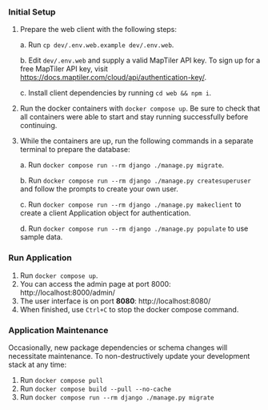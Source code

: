 ### Initial Setup

1. Prepare the web client with the following steps:

   a. Run `cp dev/.env.web.example dev/.env.web`.

   b. Edit `dev/.env.web` and supply a valid MapTiler API key. To sign up for a free MapTiler API key, visit https://docs.maptiler.com/cloud/api/authentication-key/.

   c. Install client dependencies by running `cd web && npm i`.

2. Run the docker containers with `docker compose up`. Be sure to check that all containers were able to start and stay running successfully before continuing.
3. While the containers are up, run the following commands in a separate terminal to prepare the database:

   a. Run `docker compose run --rm django ./manage.py migrate`.

   b. Run `docker compose run --rm django ./manage.py createsuperuser`
   and follow the prompts to create your own user.

   c. Run `docker compose run --rm django ./manage.py makeclient` to create a client Application object for authentication.

   d. Run `docker compose run --rm django ./manage.py populate` to use sample data.

### Run Application

1. Run `docker compose up`.
2. You can access the admin page at port 8000: http://localhost:8000/admin/
3. The user interface is on port **8080**: http://localhost:8080/
4. When finished, use `Ctrl+C` to stop the docker compose command.

### Application Maintenance

Occasionally, new package dependencies or schema changes will necessitate
maintenance. To non-destructively update your development stack at any time:

1. Run `docker compose pull`
2. Run `docker compose build --pull --no-cache`
3. Run `docker compose run --rm django ./manage.py migrate`
